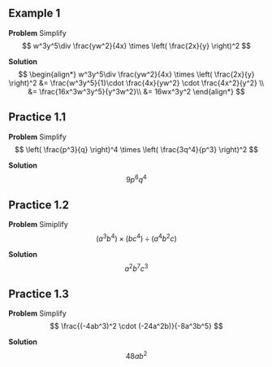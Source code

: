 
## Example 1
**Problem**
Simplify 
$$
w^3y^5\div \frac{yw^2}{4x} \times \left( \frac{2x}{y} \right)^2
$$

**Solution**
$$
\begin{align*}
w^3y^5\div \frac{yw^2}{4x} \times \left( \frac{2x}{y} \right)^2
&= \frac{w^3y^5}{1}\cdot \frac{4x}{yw^2} \cdot \frac{4x^2}{y^2} \\
&= \frac{16x^3w^3y^5}{y^3w^2}\\
&= 16wx^3y^2
\end{align*}
$$

## Practice 1.1

**Problem**
Simplify 
$$
\left( \frac{p^3}{q} \right)^4 \times \left( \frac{3q^4}{p^3} \right)^2
$$

**Solution**
$$
9p^6q^4
$$

## Practice 1.2
**Problem**
Simiplify
$$ 
(a^3 b^4) \times (b c^4) \div (a^4 b^2 c)
$$

**Solution**
$$
a^2 b^7 c^3
$$

## Practice 1.3
**Problem**
Simplify 
$$
\frac{(-4ab^3)^2 \cdot (-24a^2b)}{-8a^3b^5}
$$

**Solution**
$$
 48ab^2
$$

<!--stackedit_data:
eyJoaXN0b3J5IjpbMTkxMzEyMDY0Ml19
-->